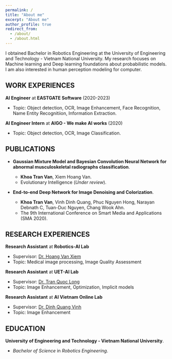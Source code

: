 ```yaml
---
permalink: /
title: "About me"
excerpt: "About me"
author_profile: true
redirect_from: 
  - /about/
  - /about.html
---
```


I obtained Bachelor in Robotics Engineering at the University of Engineering and Technology - Vietnam National
University. My research focuses on Machine learning and Deep learning foundations about probabilistic models. I am also interested in human perception modeling for computer.

## WORK EXPERIENCES

**AI Engineer** at **EASTGATE Software** (2020-2023)
* Topic: Object detection, OCR, Image Enhancement, Face Recognition, Name Entity Recognitiion, Information Extraction.

**AI Engineer Intern** at **AIGO - We make AI works** (2020)
* Topic: Object detection, OCR, Image Classification.

## PUBLICATIONS

* **Gaussian Mixture Model and Bayesian Convolution Neural Network for abnormal musculoskeletal radiographs classification**.
  * **Khoa Tran Van**, Xiem Hoang Van.
  * Evolutionary Intelligence (*Under review*).

* **End-to-end Deep Network for Image Denoising and Colorization**.
  * **Khoa Tran Van**, Vinh Dinh Quang, Phuc Nguyen Hong, Narayan Debnath C, Tuan-Duc Nguyen, Chang Wook Ahn.
  * The 9th International Conference on Smart Media and Applications (SMA 2020).

## RESEARCH EXPERIENCES

**Research Assistant** at **Robotics-AI Lab**
* Supervisor: [Dr. Hoang Van Xiem](https://scholar.google.com/citations?user=D9cu8KIAAAAJ&hl=en)
* Topic: Medical image processing, Image Quality Assessment

**Research Assistant** at **UET-AI Lab**
* Supervisor: [Dr. Tran Quoc Long](https://scholar.google.com.vn/citations?user=xnnOvh4AAAAJ&hl=en)
* Topic: Image Enhancement, Optimization, Implicit models

**Research Assistant** at **AI Vietnam Online Lab**
* Supervisor: [Dr. Dinh Quang Vinh](https://ieeexplore.ieee.org/author/38542826300)
* Topic: Image Enhancement

## EDUCATION
**University of Engineering and Technology - Vietnam National University**.
* *Bachelor of Science* in *Robotics Engineering*.
